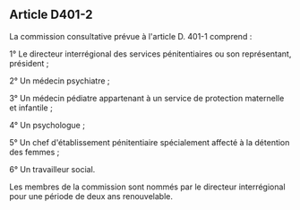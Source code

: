 Article D401-2
----
La commission consultative prévue à l'article D. 401-1 comprend :

1° Le directeur interrégional des services pénitentiaires ou son représentant,
président ;

2° Un médecin psychiatre ;

3° Un médecin pédiatre appartenant à un service de protection maternelle et
infantile ;

4° Un psychologue ;

5° Un chef d'établissement pénitentiaire spécialement affecté à la détention des
femmes ;

6° Un travailleur social.

Les membres de la commission sont nommés par le directeur interrégional pour une
période de deux ans renouvelable.
